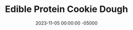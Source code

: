 ---
layout: post
title:  "Edible Protein Cookie Dough"
date:   2023-11-05 00:00:00 -05000
categories: 
- Recipes
- Protein Powder
permalink: /recipes/protein-cookie-dough
image: /assets/Food/Protein Powder/Cookie Dough/cookie-dough.jpg
ing: cookiedough-ing
facts: cookiedough-facts
Prep: 20
Rest: 
Cook: 
Source1: 
Source2: 
Description: This edible cookie dough is so simple, and a much healthier way to enjoy a classic treat. They use casein protein as the flour, but for a non protein version, you can use oat flour. I decided to make some homemade chocolate here, but feel free to swap that with some chocolate chips too.
Instructions: 
- Start by preparing your chocolate. In a microwave safe bowl, melt the coconut oil. Combine with the rest of the chocolate ingredients - cocoa powder, sweeteners (stevia/monkfruit and honey), and a small pinch of salt<br><br>

- Line a Tupperware with parchment paper. Use a silicone spatula to scrape all the melted chocolate into the pan. Freeze to harden<br><br>

- For the cookie dough, combine the ingredients in a medium bowl in the following order - applesauce, honey, vanilla, monk fruit or stevia, and salt.  If you have some, 1/4 tsp (1.25 g) butter extract would work great here as well.<br><br>

- For your flour, use oats for the standard version, or casein for the protein version. Casein absorbs a lot of liquid, so you will need some milk too. If you're using oats, use 120 g and no milk.  For casein, use 60g protein and 60 g almond milk<br><br>

- Chop up your chocolate, and fold into the cookie dough. Roll into balls, transfer to an airtight bag or container, and enjoy
---